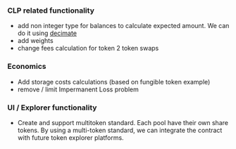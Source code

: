 ### CLP related functionality

+ add non integer type for balances to calculate expected amount. We can do it using [decimate](https://crates.io/crates/decimate)
+ add weights
+ change fees calculation for token 2 token swaps

### Economics

+ Add storage costs calculations (based on fungible token example)
+ remove / limit Impermanent Loss problem

### UI / Explorer functionality

+ Create and support multitoken standard. Each pool have their own share tokens. By using a multi-token standard, we can integrate the contract with future token explorer platforms.
